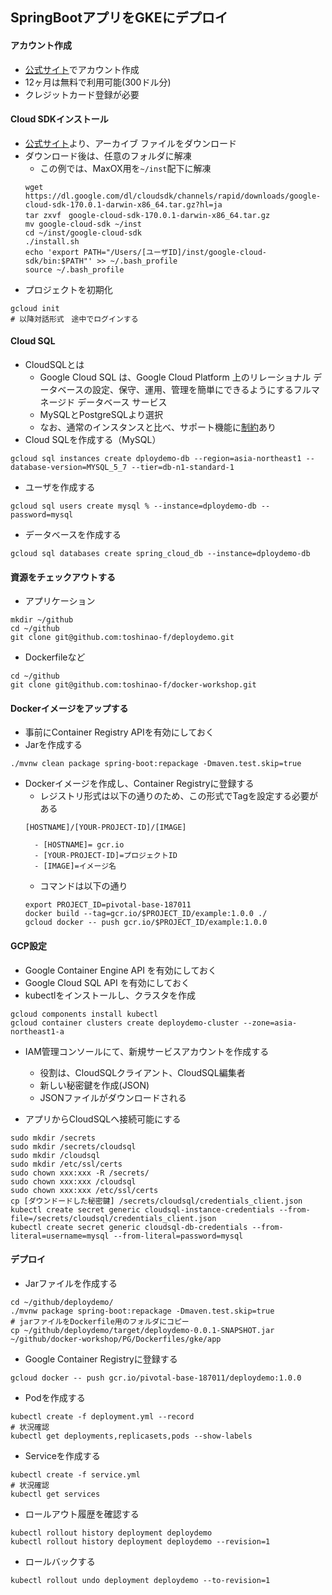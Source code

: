 ## SpringBootアプリをGKEにデプロイ

#### アカウント作成
- [公式サイト](https://console.cloud.google.com/)でアカウント作成
- 12ヶ月は無料で利用可能(300ドル分)
- クレジットカード登録が必要

#### Cloud SDKインストール
- [公式サイト](https://cloud.google.com/sdk/docs/quickstarts?hl=ja)より、アーカイブ ファイルをダウンロード
- ダウンロード後は、任意のフォルダに解凍
    - この例では、MaxOX用を``` ~/inst ```配下に解凍
    ```
    wget https://dl.google.com/dl/cloudsdk/channels/rapid/downloads/google-cloud-sdk-170.0.1-darwin-x86_64.tar.gz?hl=ja
    tar zxvf　google-cloud-sdk-170.0.1-darwin-x86_64.tar.gz
    mv google-cloud-sdk ~/inst
    cd ~/inst/google-cloud-sdk
    ./install.sh
    echo 'export PATH="/Users/[ユーザID]/inst/google-cloud-sdk/bin:$PATH"' >> ~/.bash_profile
    source ~/.bash_profile
    ```
- プロジェクトを初期化
```
gcloud init
# 以降対話形式　途中でログインする
```

#### Cloud SQL
- CloudSQLとは
    - Google Cloud SQL は、Google Cloud Platform 上のリレーショナル データベースの設定、保守、運用、管理を簡単にできるようにするフルマネージド データベース サービス
    - MySQLとPostgreSQLより選択
    - なお、通常のインスタンスと比べ、サポート機能に[制約](https://cloud.google.com/sql/docs/features?hl=ja)あり
- Cloud SQLを作成する（MySQL）
```
gcloud sql instances create dploydemo-db --region=asia-northeast1 --database-version=MYSQL_5_7 --tier=db-n1-standard-1
```

- ユーザを作成する
```
gcloud sql users create mysql % --instance=dploydemo-db --password=mysql
```

- データベースを作成する
```
gcloud sql databases create spring_cloud_db --instance=dploydemo-db
```

#### 資源をチェックアウトする
- アプリケーション
```
mkdir ~/github
cd ~/github
git clone git@github.com:toshinao-f/deploydemo.git
```

- Dockerfileなど
```
cd ~/github
git clone git@github.com:toshinao-f/docker-workshop.git
```

#### Dockerイメージをアップする
- 事前にContainer Registry APIを有効にしておく
- Jarを作成する
```
./mvnw clean package spring-boot:repackage -Dmaven.test.skip=true
```
- Dockerイメージを作成し、Container Registryに登録する
    - レジストリ形式は以下の通りのため、この形式でTagを設定する必要がある
    ```
    [HOSTNAME]/[YOUR-PROJECT-ID]/[IMAGE]
    ```
        - [HOSTNAME]= gcr.io
        - [YOUR-PROJECT-ID]=プロジェクトID
        - [IMAGE]=イメージ名

    - コマンドは以下の通り
    ```
    export PROJECT_ID=pivotal-base-187011
    docker build --tag=gcr.io/$PROJECT_ID/example:1.0.0 ./
    gcloud docker -- push gcr.io/$PROJECT_ID/example:1.0.0
    ```

#### GCP設定
- Google Container Engine API を有効にしておく
- Google Cloud SQL API を有効にしておく
- kubectlをインストールし、クラスタを作成
```
gcloud components install kubectl
gcloud container clusters create deploydemo-cluster --zone=asia-northeast1-a
```

- IAM管理コンソールにて、新規サービスアカウントを作成する
    - 役割は、CloudSQLクライアント、CloudSQL編集者
    - 新しい秘密鍵を作成(JSON)
    - JSONファイルがダウンロードされる

- アプリからCloudSQLへ接続可能にする
```
sudo mkdir /secrets
sudo mkdir /secrets/cloudsql
sudo mkdir /cloudsql
sudo mkdir /etc/ssl/certs
sudo chown xxx:xxx -R /secrets/
sudo chown xxx:xxx /cloudsql
sudo chown xxx:xxx /etc/ssl/certs
cp [ダウンドードした秘密鍵] /secrets/cloudsql/credentials_client.json
kubectl create secret generic cloudsql-instance-credentials --from-file=/secrets/cloudsql/credentials_client.json
kubectl create secret generic cloudsql-db-credentials --from-literal=username=mysql --from-literal=password=mysql
```

#### デプロイ
- Jarファイルを作成する
```
cd ~/github/deploydemo/
./mvnw package spring-boot:repackage -Dmaven.test.skip=true
# jarファイルをDockerfile用のフォルダにコピー
cp ~/github/deploydemo/target/deploydemo-0.0.1-SNAPSHOT.jar ~/github/docker-workshop/PG/Dockerfiles/gke/app
```

- Google Container Registryに登録する
```
gcloud docker -- push gcr.io/pivotal-base-187011/deploydemo:1.0.0
```

- Podを作成する
```
kubectl create -f deployment.yml --record
# 状況確認
kubectl get deployments,replicasets,pods --show-labels
```

- Serviceを作成する
```
kubectl create -f service.yml
# 状況確認
kubectl get services
```

- ロールアウト履歴を確認する
```
kubectl rollout history deployment deploydemo
kubectl rollout history deployment deploydemo --revision=1
```

- ロールバックする
```
kubectl rollout undo deployment deploydemo --to-revision=1
```
